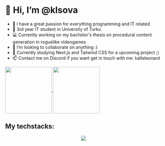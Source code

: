 <h1>👋 Hi, I’m @klsova </h1>

- 👀 I have a great passion for everything programming and IT related
- 🌱 3rd year IT student in University of Turku
- 💻 Currently working on my bachelor's thesis on procedural content generation in roguelike videogames
- 💞️ I’m looking to collaborate on anything :)
- 📖 Currently studying Next.js and Tailwind CSS for a upcoming project ;)
- 📫 Contact me on Discord if you want get in touch with me: kalleleonard
<a href="https://github.com/anuraghaza/github-readme-stats">
  <img height=150 align="center" src="https://github-readme-stats.vercel.app/api?username=klsova&theme=dark" />
</a>
<a href="https://github.com/anuraghazra/convoychat">
  <img height=150 align="center" src="https://github-readme-stats.vercel.app/api/top-langs?username=klsova&layout=compact&langs_count=8&card_width=320&theme=dark" />
</a>
<h2> My techstacks:</h2>
<p align="center">
  <a href="https://skillicons.dev">
  <img src="https://skillicons.dev/icons?i=js,html,css,react,java,nodejs,python,sqlite,vercel,express&perline=5" />
  </a>
</p>
